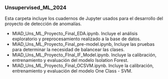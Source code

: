 ### Unsupervised_ML_2024
Esta carpeta incluye los cuadernos de Jupyter usados para el desarrollo del proyecto de detección de anomalías.

- MIAD_Uns_ML_Proyecto_Final_EDA.ipynb. Incluye el análisis exploratorio y preprocesamiento realizado a la base de datos.
- MIAD_Uns_ML_Proyecto_Final_pre-model.ipynb, Incluye las pruebas para determinar la necesidad de balancear las clases.
- MIAD_Uns_ML_Proyecto_FInal_IF_Model.ipynb. Incluye la calibración, entrenamiento y evaluación del modelo Isolation Forest.
- MIAD_Uns_ML_Proyecto_Final_OCSVM.ipynb. Incluye la calibración, entrenamiento y evaluación del modelo One Class - SVM.
